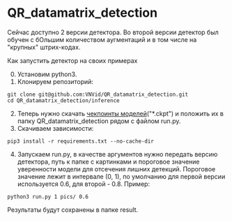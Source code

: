 # QR_datamatrix_detection

Сейчас доступно 2 версии детектора. Во второй версии детектор был обучен с бОльшим количеством аугментаций и в том числе на "крупных" штрих-кодах.

Как запустить детектор на своих примерах

0. Установим python3.
1. Клонируем репозиторий:
```
git clone git@github.com:VNVid/QR_datamatrix_detection.git
cd QR_datamatrix_detection/inference
```
2. Теперь нужно скачать [чекпоинты моделей](https://disk.yandex.ru/d/wTyC3Z8EhiIu5g)("*.ckpt") и положить их в папку QR_datamatrix_detection рядом с файлом run.py.
3. Скачиваем зависимости:
```
pip3 install -r requirements.txt --no-cache-dir
```
4. Запускаем run.py, в качестве аргументов нужно передать версию детектора, путь к папке с картинками и пороговое значение уверенности модели для отсечения лишних детекций. Пороговое значение лежит в интервале (0, 1), по умолчанию для первой версии используется 0.6, для второй - 0.8. Пример:
```
python3 run.py 1 pics/ 0.6
```
Результаты будут сохранены в папке result.
